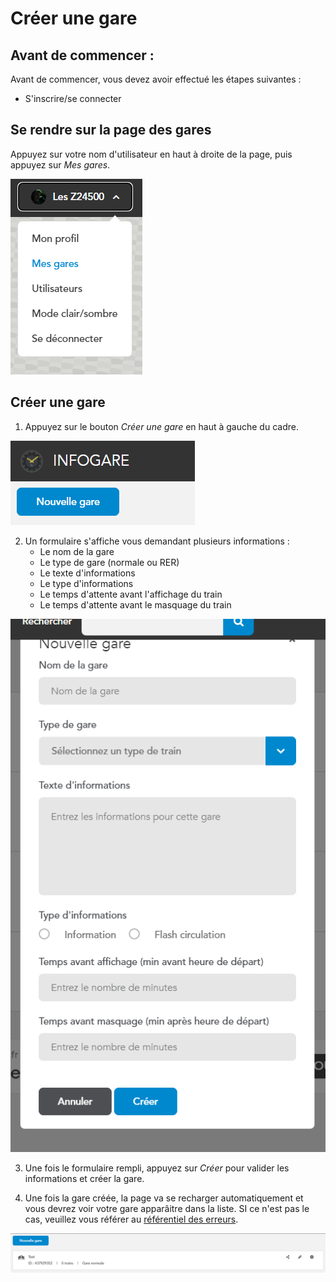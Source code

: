 # Créer une gare

## Avant de commencer : 

Avant de commencer, vous devez avoir effectué les étapes suivantes : 
- S'inscrire/se connecter

## Se rendre sur la page des gares

Appuyez sur votre nom d'utilisateur en haut à droite de la page, puis appuyez sur *Mes gares*.

![Mes gares](../assets/images/create-gare-1.png)

## Créer une gare

1. Appuyez sur le bouton *Créer une gare* en haut à gauche du cadre.

![Créer une gare](../assets/images/create-gare-2.png)

2. Un formulaire s'affiche vous demandant plusieurs informations : 
    - Le nom de la gare
    - Le type de gare (normale ou RER)
    - Le texte d'informations
    - Le type d'informations
    - Le temps d'attente avant l'affichage du train
    - Le temps d'attente avant le masquage du train

![Forumlaire de création d'une gare](../assets/images/create-gare-3.png)

3. Une fois le formulaire rempli, appuyez sur *Créer* pour valider les informations et créer la gare.

4. Une fois la gare créée, la page va se recharger automatiquement et vous devrez voir votre gare apparâitre dans la liste. SI ce n'est pas le cas, veuillez vous référer au [référentiel des erreurs](/reference/errors/gare).

![Gare](../assets/images/create-gare-4.png)